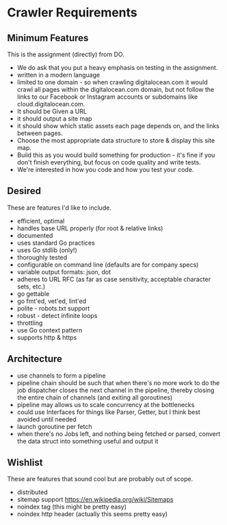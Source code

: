 # Crawler Requirements

## Minimum Features

This is the assignment (directly) from DO.

* We do ask that you put a heavy emphasis on testing in the assignment.
* written in a modern language
* limited to one domain - so when crawling digitalocean.com it would crawl all pages within the digitalocean.com domain, but not follow the links to our Facebook or Instagram accounts or subdomains like cloud.digitalocean.com. 
* It should be Given a URL
* it should output a site map
* it should show which static assets each page depends on, and the links between pages.
* Choose the most appropriate data structure to store & display this site map.
* Build this as you would build something for production - it's fine if you don't finish everything, but focus on code quality and write tests.
* We're interested in how you code and how you test your code.

## Desired

These are features I'd like to include.

* efficient, optimal
* handles base URL properly (for root & relative links)
* documented
* uses standard Go practices
* uses Go stdlib (only!)
* thoroughly tested
* configurable on command line (defaults are for company specs)
* variable output formats: json, dot
* adheres to URL RFC (as far as case sensitivity, acceptable character sets, etc.)
* go gettable
* go fmt'ed, vet'ed, lint'ed
* polite - robots.txt support
* robust - detect infinite loops
* throttling
* use Go context pattern
* supports http & https

## Architecture

* use channels to form a pipeline
* pipeline chain should be such that when there's no more work to do the job dispatcher closes the next channel in the pipeline, thereby closing the entire chain of channels (and exiting all goroutines)
* pipeline may allows us to scale concurrency at the bottlenecks
* could use Interfaces for things like Parser, Getter, but I think best avoided until needed
* launch goroutine per fetch
* when there's no Jobs left, and nothing being fetched or parsed, convert the data struct into something useful and output it


## Wishlist

These are features that sound cool but are probably out of scope.

* distributed
* sitemap support https://en.wikipedia.org/wiki/Sitemaps
* noindex tag (this might be pretty easy)
* noindex http header (actually this seems pretty easy)
